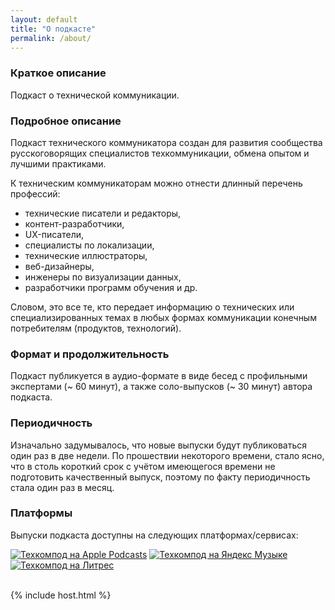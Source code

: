 ```yaml
---
layout: default
title: "О подкасте"
permalink: /about/
---
```


### Краткое описание

Подкаст о технической коммуникации.

### Подробное описание

Подкаст технического коммуникатора создан для развития сообщества русскоговорящих специалистов техкоммуникации, обмена опытом и лучшими практиками.

К техническим коммуникаторам можно отнести длинный перечень профессий:
- технические писатели и редакторы, 
- контент-разработчики, 
- UX-писатели, 
- специалисты по локализации, 
- технические иллюстраторы,
- веб-дизайнеры, 
- инженеры по визуализации данных, 
- разработчики программ обучения и др. 

Словом, это все те, кто передает информацию о технических или специализированных темах в любых формах коммуникации конечным потребителям (продуктов, технологий).

### Формат и продолжительность

Подкаст публикуется в аудио-формате в виде бесед с профильными экспертами (~ 60 минут), а также соло-выпусков (~ 30 минут) автора подкаста.

### Периодичность

Изначально задумывалось, что новые выпуски будут публиковаться один раз в две недели. По прошествии некоторого времени, стало ясно, что в столь короткий срок с учётом имеющегося времени не подготовить качественный выпуск, поэтому по факту периодичность стала один раз в месяц. 

### Платформы

Выпуски подкаста доступны на следующих платформах/сервисах:

<div class="podcastButtonsEmbedPost">
    <div class="podcastButtons">
        <a target="_blank" href="https://apple.co/3SbtZXI"><img
                src="{{site.url}}{{site.baseurl}}/assets/platforms/RU_Apple_Podcasts_techcommpod.svg"
                alt="Техкомпод на Apple Podcasts"></a>
        <!-- <a target="_blank" href="https://podcasts.google.com/feed/aHR0cHM6Ly90ZWNoY29tbXBvZC5ydS9wb2RjYXN0LnJzcw"><img
                src="{{site.url}}{{site.baseurl}}/assets/platforms/RU_Google_Podcasts_techcommpod.svg"
                alt="Техкомпод на Google Podcasts"></a> -->
        <a target="_blank" href="https://music.yandex.ru/album/29225495"><img
                src="{{site.url}}{{site.baseurl}}/assets/platforms/RU_Yandex_Podcasts_techcommpod.svg"
                alt="Техкомпод на Яндекс Музыке"></a> 
        <a target="_blank" href="https://www.litres.ru/podcast/vladimir-usupov-33515281/tehkompod-podkast-tehnicheskogo-kommunikatora-72347815/"><img
                src="{{site.url}}{{site.baseurl}}/assets/platforms/RU_Litres_Podcasts_techcommpod.svg"
                alt="Техкомпод на Литрес"></a> 
    </div>
</div>

<br>

{% include host.html %}